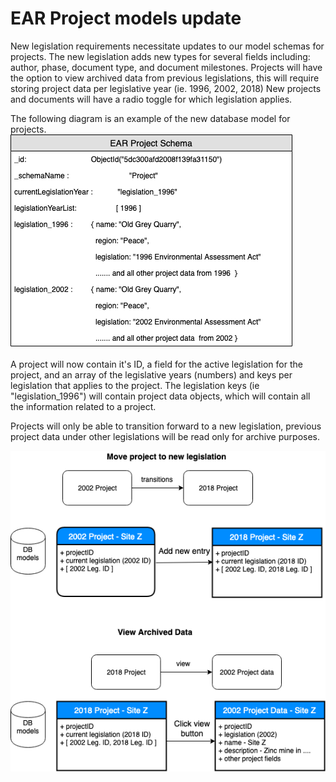 # EAR Project models update

New legislation requirements necessitate updates to our model schemas for projects. The new legislation adds new types for several fields including: author, phase, document type, and document milestones. Projects will have the option to view archived data from previous legislations, this will require storing project data per legislative year (ie. 1996, 2002, 2018)
New projects and documents will have a radio toggle for which legislation applies.

The following diagram is an example of the new database model for projects.
![alt text](images/EARmodel.png "EAR Update - Project Model")

A project will now contain it's ID, a field for the active legislation for the project, and an array of the legislative years (numbers) and keys per legislation that applies to the project. The legislation keys (ie "legislation_1996") will contain project data objects, which will contain all the information related to a project. 

Projects will only be able to transition forward to a new legislation, previous project data under other legislations will be read only for archive purposes.

![alt text](images/ear_usecases.png "EAR Project Use Cases")